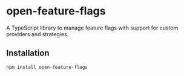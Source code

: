 # open-feature-flags

A TypeScript library to manage feature flags with support for custom providers and strategies.

## Installation

```bash
npm install open-feature-flags

